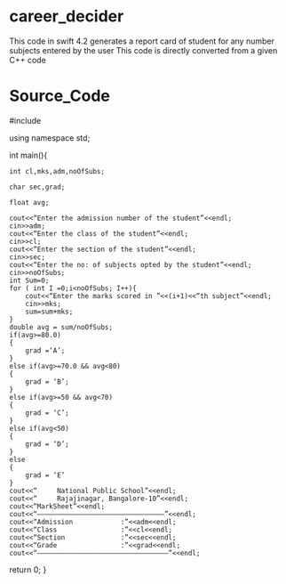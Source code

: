 # career_decider
This code in swift 4.2 generates a report card of student for any number subjects entered by the user
This code is directly converted from a given C++ code
# Source_Code

#include<iostream>
  
using namespace std;
  
int main(){

	int cl,mks,adm,noOfSubs;
  
	char sec,grad;
  
	float avg;
  
	cout<<“Enter the admission number of the student”<<endl;
	cin>>adm;
	cout<<“Enter the class of the student”<<endl;
	cin>>cl;
	cout<<“Enter the section of the student”<<endl;
	cin>>sec;
	cout<<“Enter the no: of subjects opted by the student”<<endl;
	cin>>noOfSubs;
	int Sum=0;
	for ( int I =0;i<noOfSubs; I++){
		cout<<“Enter the marks scored in ”<<(i+1)<<“th subject”<<endl;
		cin>>mks;
		sum=sum+mks;
	}
	double avg = sum/noOfSubs;
	if(avg>=80.0)
	{
		grad =‘A’;
	}
	else if(avg>=70.0 && avg<80)
	{
		grad = ‘B’;
	}
	else if(avg>=50 && avg<70)
	{
		grad = ‘C’;
	}
	else if(avg<50)
	{
		grad = ‘D’;
	}
	else
	{
		grad = ‘E’
	}
	cout<<“		National Public School”<<endl;
	cout<<“		Rajajinagar, Bangalore-10”<<endl;
	cout<<“MarkSheet”<<endl;
	cout<<“————————————————————————————————”<<endl;
	cout<<“Admission			:”<<adm<<endl;
	cout<<“Class				:”<<cl<<endl;
	cout<<“Section				:”<<sec<<endl;
	cout<<“Grade				:”<<grad<<endl;
	cout<<“—————————————————————————————————”<<endl;
  return 0;
}
		
